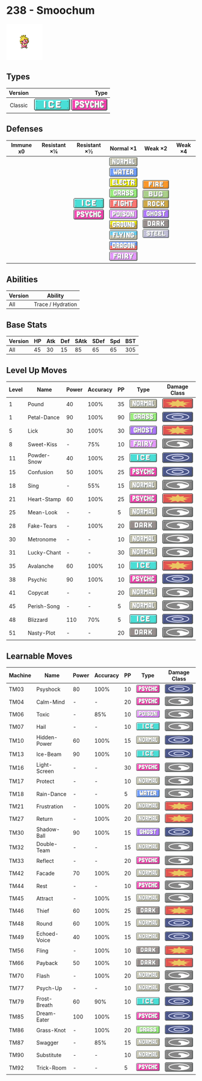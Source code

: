 # 238 - Smoochum

![smoochum](../img/pokemon/238.png)

## Types

| Version | Type                                                              |
| :-----: | ----------------------------------------------------------------: |
| Classic | ![ice](../img/types/ice.png) ![psychic](../img/types/psychic.png) |

## Defenses

| Immune x0 | Resistant ×¼ | Resistant ×½                                                          | Normal ×1                                                                                                                                                                                                                                                                                                                                                                                           | Weak ×2                                                                                                                                                                                                         | Weak ×4 |
| --------- | ------------ | --------------------------------------------------------------------- | --------------------------------------------------------------------------------------------------------------------------------------------------------------------------------------------------------------------------------------------------------------------------------------------------------------------------------------------------------------------------------------------------- | --------------------------------------------------------------------------------------------------------------------------------------------------------------------------------------------------------------- | ------- |
|           |              | ![ice](../img/types/ice.png)<br/>![psychic](../img/types/psychic.png) | ![normal](../img/types/normal.png)<br/>![water](../img/types/water.png)<br/>![electric](../img/types/electric.png)<br/>![grass](../img/types/grass.png)<br/>![fighting](../img/types/fighting.png)<br/>![poison](../img/types/poison.png)<br/>![ground](../img/types/ground.png)<br/>![flying](../img/types/flying.png)<br/>![dragon](../img/types/dragon.png)<br/>![fairy](../img/types/fairy.png) | ![fire](../img/types/fire.png)<br/>![bug](../img/types/bug.png)<br/>![rock](../img/types/rock.png)<br/>![ghost](../img/types/ghost.png)<br/>![dark](../img/types/dark.png)<br/>![steel](../img/types/steel.png) |         |

## Abilities

| Version | Ability           |
| ------- | ----------------- |
| All     | Trace / Hydration |

## Base Stats

| Version | HP | Atk | Def | SAtk | SDef | Spd | BST |
| ------- | -- | --- | --- | ---- | ---- | --- | --- |
| All     | 45 | 30  | 15  | 85   | 65   | 65  | 305 |

## Level Up Moves

| Level | Name        | Power | Accuracy | PP | Type                                 | Damage Class                           |
| ----- | ----------- | ----- | -------- | -- | ------------------------------------ | -------------------------------------- |
| 1     | Pound       | 40    | 100%     | 35 | ![normal](../img/types/normal.png)   | ![physical](../img/types/physical.png) |
| 1     | Petal-Dance | 90    | 100%     | 90 | ![grass](../img/types/grass.png)     | ![special](../img/types/special.png)   |
| 5     | Lick        | 30    | 100%     | 30 | ![ghost](../img/types/ghost.png)     | ![physical](../img/types/physical.png) |
| 8     | Sweet-Kiss  | -     | 75%      | 10 | ![fairy](../img/types/fairy.png)     | ![status](../img/types/status.png)     |
| 11    | Powder-Snow | 40    | 100%     | 25 | ![ice](../img/types/ice.png)         | ![special](../img/types/special.png)   |
| 15    | Confusion   | 50    | 100%     | 25 | ![psychic](../img/types/psychic.png) | ![special](../img/types/special.png)   |
| 18    | Sing        | -     | 55%      | 15 | ![normal](../img/types/normal.png)   | ![status](../img/types/status.png)     |
| 21    | Heart-Stamp | 60    | 100%     | 25 | ![psychic](../img/types/psychic.png) | ![physical](../img/types/physical.png) |
| 25    | Mean-Look   | -     | -        | 5  | ![normal](../img/types/normal.png)   | ![status](../img/types/status.png)     |
| 28    | Fake-Tears  | -     | 100%     | 20 | ![dark](../img/types/dark.png)       | ![status](../img/types/status.png)     |
| 30    | Metronome   | -     | -        | 10 | ![normal](../img/types/normal.png)   | ![status](../img/types/status.png)     |
| 31    | Lucky-Chant | -     | -        | 30 | ![normal](../img/types/normal.png)   | ![status](../img/types/status.png)     |
| 35    | Avalanche   | 60    | 100%     | 10 | ![ice](../img/types/ice.png)         | ![physical](../img/types/physical.png) |
| 38    | Psychic     | 90    | 100%     | 10 | ![psychic](../img/types/psychic.png) | ![special](../img/types/special.png)   |
| 41    | Copycat     | -     | -        | 20 | ![normal](../img/types/normal.png)   | ![status](../img/types/status.png)     |
| 45    | Perish-Song | -     | -        | 5  | ![normal](../img/types/normal.png)   | ![status](../img/types/status.png)     |
| 48    | Blizzard    | 110   | 70%      | 5  | ![ice](../img/types/ice.png)         | ![special](../img/types/special.png)   |
| 51    | Nasty-Plot  | -     | -        | 20 | ![dark](../img/types/dark.png)       | ![status](../img/types/status.png)     |

## Learnable Moves

| Machine | Name         | Power | Accuracy | PP | Type                                 | Damage Class                           |
| ------- | ------------ | ----- | -------- | -- | ------------------------------------ | -------------------------------------- |
| TM03    | Psyshock     | 80    | 100%     | 10 | ![psychic](../img/types/psychic.png) | ![special](../img/types/special.png)   |
| TM04    | Calm-Mind    | -     | -        | 20 | ![psychic](../img/types/psychic.png) | ![status](../img/types/status.png)     |
| TM06    | Toxic        | -     | 85%      | 10 | ![poison](../img/types/poison.png)   | ![status](../img/types/status.png)     |
| TM07    | Hail         | -     | -        | 10 | ![ice](../img/types/ice.png)         | ![status](../img/types/status.png)     |
| TM10    | Hidden-Power | 60    | 100%     | 15 | ![normal](../img/types/normal.png)   | ![special](../img/types/special.png)   |
| TM13    | Ice-Beam     | 90    | 100%     | 10 | ![ice](../img/types/ice.png)         | ![special](../img/types/special.png)   |
| TM16    | Light-Screen | -     | -        | 30 | ![psychic](../img/types/psychic.png) | ![status](../img/types/status.png)     |
| TM17    | Protect      | -     | -        | 10 | ![normal](../img/types/normal.png)   | ![status](../img/types/status.png)     |
| TM18    | Rain-Dance   | -     | -        | 5  | ![water](../img/types/water.png)     | ![status](../img/types/status.png)     |
| TM21    | Frustration  | -     | 100%     | 20 | ![normal](../img/types/normal.png)   | ![physical](../img/types/physical.png) |
| TM27    | Return       | -     | 100%     | 20 | ![normal](../img/types/normal.png)   | ![physical](../img/types/physical.png) |
| TM30    | Shadow-Ball  | 90    | 100%     | 15 | ![ghost](../img/types/ghost.png)     | ![special](../img/types/special.png)   |
| TM32    | Double-Team  | -     | -        | 15 | ![normal](../img/types/normal.png)   | ![status](../img/types/status.png)     |
| TM33    | Reflect      | -     | -        | 20 | ![psychic](../img/types/psychic.png) | ![status](../img/types/status.png)     |
| TM42    | Facade       | 70    | 100%     | 20 | ![normal](../img/types/normal.png)   | ![physical](../img/types/physical.png) |
| TM44    | Rest         | -     | -        | 10 | ![psychic](../img/types/psychic.png) | ![status](../img/types/status.png)     |
| TM45    | Attract      | -     | 100%     | 15 | ![normal](../img/types/normal.png)   | ![status](../img/types/status.png)     |
| TM46    | Thief        | 60    | 100%     | 25 | ![dark](../img/types/dark.png)       | ![physical](../img/types/physical.png) |
| TM48    | Round        | 60    | 100%     | 15 | ![normal](../img/types/normal.png)   | ![special](../img/types/special.png)   |
| TM49    | Echoed-Voice | 40    | 100%     | 15 | ![normal](../img/types/normal.png)   | ![special](../img/types/special.png)   |
| TM56    | Fling        | -     | 100%     | 10 | ![dark](../img/types/dark.png)       | ![physical](../img/types/physical.png) |
| TM66    | Payback      | 50    | 100%     | 10 | ![dark](../img/types/dark.png)       | ![physical](../img/types/physical.png) |
| TM70    | Flash        | -     | 100%     | 20 | ![normal](../img/types/normal.png)   | ![status](../img/types/status.png)     |
| TM77    | Psych-Up     | -     | -        | 10 | ![normal](../img/types/normal.png)   | ![status](../img/types/status.png)     |
| TM79    | Frost-Breath | 60    | 90%      | 10 | ![ice](../img/types/ice.png)         | ![special](../img/types/special.png)   |
| TM85    | Dream-Eater  | 100   | 100%     | 15 | ![psychic](../img/types/psychic.png) | ![special](../img/types/special.png)   |
| TM86    | Grass-Knot   | -     | 100%     | 20 | ![grass](../img/types/grass.png)     | ![special](../img/types/special.png)   |
| TM87    | Swagger      | -     | 85%      | 15 | ![normal](../img/types/normal.png)   | ![status](../img/types/status.png)     |
| TM90    | Substitute   | -     | -        | 10 | ![normal](../img/types/normal.png)   | ![status](../img/types/status.png)     |
| TM92    | Trick-Room   | -     | -        | 5  | ![psychic](../img/types/psychic.png) | ![status](../img/types/status.png)     |